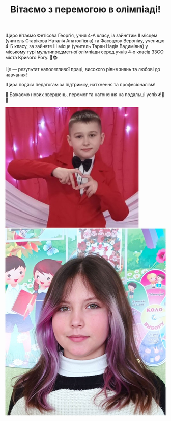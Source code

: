 ﻿---
title: Вітаємо з перемогою в олімпіаді!
---

Щиро вітаємо Фетісова Георгія, учня 4-А класу, із зайнятим ІІ місцем (учитель Старікова Наталія Анатоліївна) та Фаєвцову Вероніку, ученицю 4-Б класу, за зайняте ІІІ місце (учитель Таран Надія Вадимівна) у міському турі мультипредметної олімпіади серед учнів 4-х класів ЗЗСО  міста Кривого Рогу. 🌟📚

Це — результат наполегливої праці, високого рівня знань та любові до навчання!

Щира подяка педагогам за підтримку, натхнення та професіоналізм!

🎉 Бажаємо нових звершень, перемог та натхнення на подальші успіхи!💛💙

![](1.jpg)
![](2.jpg)